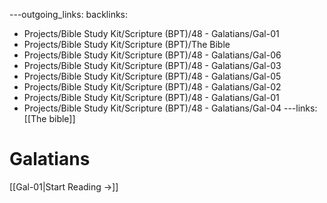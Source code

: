 ---outgoing_links:
backlinks:
  - Projects/Bible Study Kit/Scripture (BPT)/48 - Galatians/Gal-01
  - Projects/Bible Study Kit/Scripture (BPT)/The Bible
  - Projects/Bible Study Kit/Scripture (BPT)/48 - Galatians/Gal-06
  - Projects/Bible Study Kit/Scripture (BPT)/48 - Galatians/Gal-03
  - Projects/Bible Study Kit/Scripture (BPT)/48 - Galatians/Gal-05
  - Projects/Bible Study Kit/Scripture (BPT)/48 - Galatians/Gal-02
  - Projects/Bible Study Kit/Scripture (BPT)/48 - Galatians/Gal-01
  - Projects/Bible Study Kit/Scripture (BPT)/48 - Galatians/Gal-04
---links: [[The bible]]
# Galatians

[[Gal-01|Start Reading →]]
